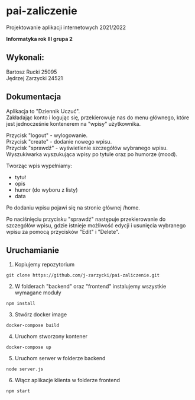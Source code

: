 # pai-zaliczenie
Projektowanie aplikacji internetowych 2021/2022

<strong>Informatyka rok III grupa 2</strong>

<h2>Wykonali:</h2>

Bartosz Rucki 25095 <br/>
Jędrzej Zarzycki 24521

<h2>Dokumentacja</h2>

Aplikacja to "Dziennik Uczuć". <br/>
Zakładając konto i logując się, przekierowuje nas do menu głównego, które jest jednocześnie kontenerem na "wpisy" użytkownika.<br/>

Przycisk "logout" - wylogowanie.<br/>
Przycisk "create" - dodanie nowego wpisu.<br/>
Przycisk "sprawdź" - wyświetlenie szczegółów wybranego wpisu.<br/>
Wyszukiwarka wyszukująca wpisy po tytule oraz po humorze (mood).<br/>

Tworząc wpis wypełniamy:<br/>
<ul>
  <li>tytuł</li>
  <li>opis</li>
  <li>humor (do wyboru z listy)</li>
  <li>data</li>
 </ul>

Po dodaniu wpisu pojawi się na stronie głównej /home.<br/>

Po naciśnięciu przycisku "sprawdź" następuje przekierowanie do szczegółów wpisu, gdzie istnieje możliwość edycji i usunięcia wybranego wpisu za pomocą przycisków "Edit" i "Delete".<br/>

<h2>Uruchamianie</h2>

1. Kopiujemy repozytorium

```
git clone https://github.com/j-zarzycki/pai-zaliczenie.git
```

2. W folderach "backend" oraz "frontend" instalujemy wszystkie wymagane moduły

```
npm install
```

3. Stwórz docker image

```
docker-compose build
```

4. Uruchom stworzony kontener

```
docker-compose up
```

5. Uruchom serwer w folderze backend

```
node server.js
```

6. Włącz aplikacje klienta w folderze frontend

```
npm start
```
  
